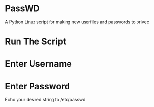 # PassWD
A Python Linux script for making new userfiles and passwords to privec

# Run The Script
# Enter Username 
# Enter Password
Echo your desired string to /etc/passwd
